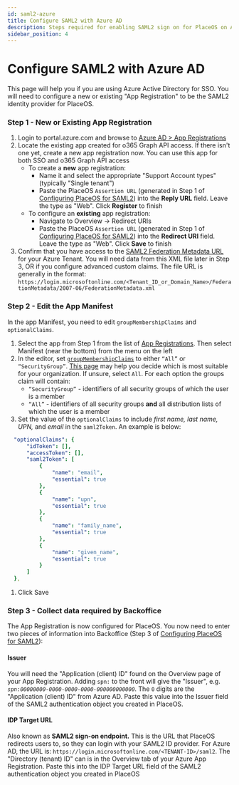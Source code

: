 ```yaml
---
id: saml2-azure
title: Configure SAML2 with Azure AD
description: Steps required for enabling SAML2 sign on for PlaceOS on Azure AD
sidebar_position: 4
---
```


# Configure SAML2 with Azure AD

This page will help you if you are using Azure Active Directory for SSO. You will need to configure a new or existing "App Registration" to be the SAML2 identity provider for PlaceOS.

### Step 1 - New or Existing App Registration

1. Login to portal.azure.com and browse to [Azure AD > App Registrations](https://portal.azure.com/#blade/Microsoft\_AAD\_IAM/ActiveDirectoryMenuBlade/RegisteredApps)
2. Locate the existing app created for o365 Graph API access. If there isn't one yet, create a new app registration now. You can use this app for both SSO and o365 Graph API access
   * To create a **new** app registration:
     * Name it and select the appropriate "Support Account types" (typically "Single tenant")
     * Paste the PlaceOS `Assertion URL` (generated in Step 1 of [Configuring PlaceOS for SAML2](../configure-saml.md)) into the **Reply URL** field. Leave the type as "Web". Click **Register** to finish
   * To configure an **existing** app registration:
     * Navigate to Overview -> Redirect URIs
     * Paste the PlaceOS `Assertion URL` (generated in Step 1 of [Configuring PlaceOS for SAML2](../configure-saml.md)) into the **Redirect URI** field. Leave the type as "Web". Click **Save** to finish
3. Confirm that you have access to the [SAML2 Federation Metadata URL](https://docs.microsoft.com/en-us/azure/active-directory/azuread-dev/azure-ad-federation-metadata) for your Azure Tenant. You will need data from this XML file later in Step 3, OR if you configure advanced custom claims. The file URL is generally in the format: `https://login.microsoftonline.com/<Tenant_ID_or_Domain_Name>/FederationMetadata/2007-06/FederationMetadata.xml`

### Step 2 - Edit the App Manifest

In the app Manifest, you need to edit `groupMembershipClaims` and `optionalClaims`.

1. Select the app from Step 1 from the list of [App Registrations](https://portal.azure.com/#blade/Microsoft\_AAD\_IAM/ActiveDirectoryMenuBlade/RegisteredApps). Then select Manifest (near the bottom) from the menu on the left
2. In the editor, set [`groupMembershipClaims`](https://docs.microsoft.com/en-us/azure/active-directory/develop/active-directory-optional-claims#configuring-group-optional-claims) to either `“All”` or `“SecurityGroup”`. [This page](https://blogs.msdn.microsoft.com/waws/2017/03/13/azure-app-service-authentication-aad-groups/) may help you decide which is most suitable for your organization. If unsure, select `All`. For each option the groups claim will contain:
   * `“SecurityGroup”` - identifiers of all security groups of which the user is a member
   * `“All”` - identifiers of all security groups **and** all distribution lists of which the user is a member
3. Set the value of the `optionalClaims` to include _first name, last name, UPN,_ and _email_ in the `saml2Token`. An example is below:

```yaml
  "optionalClaims": {
      "idToken": [],
      "accessToken": [],
      "saml2Token": [
          {
              "name": "email",
              "essential": true
          },
          {
              "name": "upn",
              "essential": true
          },
          {
              "name": "family_name",
              "essential": true
          },
          {
              "name": "given_name",
              "essential": true
          }
      ]
  },
```

1. Click Save

### Step 3 - Collect data required by Backoffice

The App Registration is now configured for PlaceOS. You now need to enter two pieces of information into Backoffice (Step 3 of [Configuring PlaceOS for SAML2](../configure-saml.md)):

#### **Issuer**

You will need the "Application (client) ID" found on the Overview page of your App Registration. Adding `spn:` to the front will give the "Issuer", e.g. _`spn:00000000-0000-0000-0000-000000000000`_. The `0` digits are the "Application (client) ID" from Azure AD. Paste this value into the Issuer field of the SAML2 authentication object you created in PlaceOS.

#### **IDP Target URL**

Also known as **SAML2 sign-on endpoint.** This is the URL that PlaceOS redirects users to, so they can login with your SAML2 ID provider. For Azure AD, the URL is: `https://login.microsoftonline.com/<TENANT-ID>/saml2`. The "Directory (tenant) ID" can is in the Overview tab of your Azure App Registration. Paste this into the IDP Target URL field of the SAML2 authentication object you created in PlaceOS
